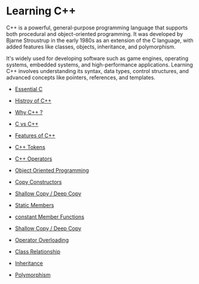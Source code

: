 # Learning C++
C++ is a powerful, general-purpose programming language that supports both procedural and object-oriented programming. It was developed by Bjarne Stroustrup in the early 1980s as an extension of the C language, with added features like classes, objects, inheritance, and polymorphism. 

It's widely used for developing software such as game engines, operating systems, embedded systems, and high-performance applications. Learning C++ involves understanding its syntax, data types, control structures, and advanced concepts like pointers, references, and templates.

- <a href="https://github.com/RaviTambade/TFLCPP/blob/main/Notes/C/cprogramming.md">Essential C</a>
- <a href="https://github.com/RaviTambade/tflcpp/tree/main/notes/CPP/historycpp.md">Histroy of C++</a>
- <a href="https://github.com/RaviTambade/tflcpp/tree/main/notes/CPP/whycpp.md">Why C++ ?</a>
- <a href="https://github.com/RaviTambade/tflcpp/tree/main/notes/CPP/cvscpp.md">C vs C++</a>
- <a href="https://github.com/RaviTambade/tflcpp/tree/main/notes/CPP/featuresofcpp.md">Features of C++</a>
- <a href="https://github.com/RaviTambade/tflcpp/tree/main/notes/CPP/cpptokens.md">C++ Tokens</a>
- <a href="https://github.com/RaviTambade/tflcpp/tree/main/notes/CPP/operators.md">C++ Operators</a>
- <a href="https://github.com/RaviTambade/tflcpp/tree/main/notes/CPP/oops.md">Object Oriented Programming</a>
- <a href="https://github.com/RaviTambade/ycp/blob/main/notes/CPP/copyconstructor.md">Copy Constructors</a>
- <a href="https://github.com/RaviTambade/ycp/blob/main/CPP/notes/CPP/shallowdeep.md">Shallow Copy / Deep Copy</a>

- <a href="https://github.com/RaviTambade/tflcpp/tree/main/notes/CPP/staticmembers.md">Static Members</a>
- <a href="https://github.com/RaviTambade/tflcpp/tree/main/notes/CPP/constantfunction.md">constant Member Functions</a>

- <a href="https://github.com/RaviTambade/ycp/blob/main/notes/CPP/friendincpp.md">Shallow Copy / Deep Copy</a>

- <a href="https://github.com/RaviTambade/tflcpp/tree/main/notes/CPP/operatoroverloading.md">Operator Overloading</a>
- <a href="https://github.com/RaviTambade/tflcpp/tree/main/notes/CPP/hasaisa.md">Class Relationship</a>
- <a href="https://github.com/RaviTambade/tflcpp/tree/main/notes/CPP/inheritance.md">Inheritance</a>
- <a href="https://github.com/RaviTambade/tflcpp/tree/main/notes/CPP/polymorphism.md">Polymorphism</a>
